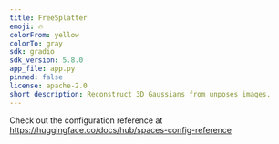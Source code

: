 ```yaml
---
title: FreeSplatter
emoji: 🔥
colorFrom: yellow
colorTo: gray
sdk: gradio
sdk_version: 5.8.0
app_file: app.py
pinned: false
license: apache-2.0
short_description: Reconstruct 3D Gaussians from unposes images.
---
```


Check out the configuration reference at https://huggingface.co/docs/hub/spaces-config-reference
